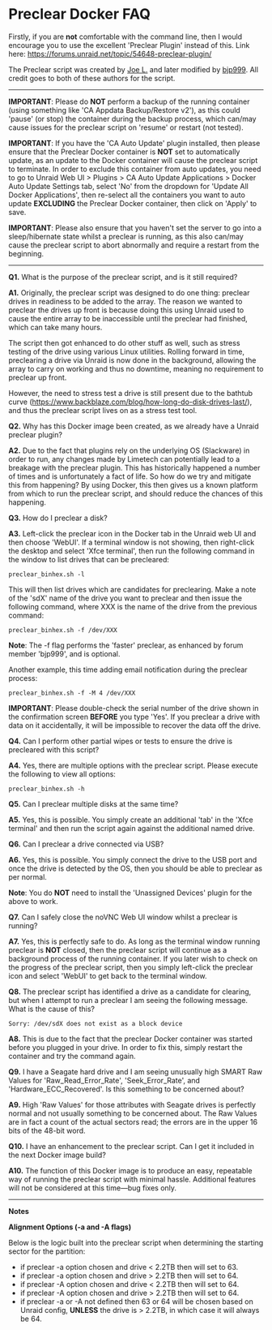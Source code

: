 # **Preclear Docker FAQ**

Firstly, if you are **not** comfortable with the command line, then I would encourage you to use the excellent 'Preclear Plugin' instead of this. Link here: 
https://forums.unraid.net/topic/54648-preclear-plugin/

The Preclear script was created by [Joe L.](https://forums.unraid.net/topic/2732-preclear_disksh-a-new-utility-to-burn-in-and-pre-clear-disks-for-quick-add/) and later modified by [bjp999](https://forums.unraid.net/topic/30921-unofficial-faster-preclear/). All credit goes to both of these authors for the script.
___
**IMPORTANT**: Please do **NOT** perform a backup of the running container (using something like 'CA Appdata Backup/Restore v2'), as this could 'pause' (or stop) the container during the backup process, which can/may cause issues for the preclear script on 'resume' or restart (not tested).

**IMPORTANT**: If you have the 'CA Auto Update' plugin installed, then please ensure that the Preclear Docker container is **NOT** set to automatically update, as an update to the Docker container will cause the preclear script to terminate. In order to exclude this container from auto updates, you need to go to Unraid Web UI > Plugins > CA Auto Update Applications > Docker Auto Update Settings tab, select 'No' from the dropdown for 'Update All Docker Applications', then re-select all the containers you want to auto update **EXCLUDING** the Preclear Docker container, then click on 'Apply' to save.

**IMPORTANT**: Please also ensure that you haven't set the server to go into a sleep/hibernate state whilst a preclear is running, as this also can/may cause the preclear script to abort abnormally and require a restart from the beginning.
___
**Q1.** What is the purpose of the preclear script, and is it still required?

**A1.** Originally, the preclear script was designed to do one thing: preclear drives in readiness to be added to the array. The reason we wanted to preclear the drives up front is because doing this using Unraid used to cause the entire array to be inaccessible until the preclear had finished, which can take many hours.

The script then got enhanced to do other stuff as well, such as stress testing of the drive using various Linux utilities. Rolling forward in time, preclearing a drive via Unraid is now done in the background, allowing the array to carry on working and thus no downtime, meaning no requirement to preclear up front.

However, the need to stress test a drive is still present due to the bathtub curve (https://www.backblaze.com/blog/how-long-do-disk-drives-last/), and thus the preclear script lives on as a stress test tool.

**Q2.** Why has this Docker image been created, as we already have a Unraid preclear plugin?

**A2.** Due to the fact that plugins rely on the underlying OS (Slackware) in order to run, any changes made by Limetech can potentially lead to a breakage with the preclear plugin. This has historically happened a number of times and is unfortunately a fact of life. So how do we try and mitigate this from happening? By using Docker, this then gives us a known platform from which to run the preclear script, and should reduce the chances of this happening.

**Q3.** How do I preclear a disk?

**A3.** Left-click the preclear icon in the Docker tab in the Unraid web UI and then choose 'WebUI'. If a terminal window is not showing, then right-click the desktop and select 'Xfce terminal', then run the following command in the window to list drives that can be precleared:

```preclear_binhex.sh -l```

This will then list drives which are candidates for preclearing. Make a note of the 'sdX' name of the drive you want to preclear and then issue the following command, where XXX is the name of the drive from the previous command:

```preclear_binhex.sh -f /dev/XXX```

**Note**: The -f flag performs the 'faster' preclear, as enhanced by forum member 'bjp999', and is optional.

Another example, this time adding email notification during the preclear process:

```preclear_binhex.sh -f -M 4 /dev/XXX```

**IMPORTANT**: Please double-check the serial number of the drive shown in the confirmation screen **BEFORE** you type 'Yes'. If you preclear a drive with data on it accidentally, it will be impossible to recover the data off the drive.

**Q4.** Can I perform other partial wipes or tests to ensure the drive is precleared with this script?

**A4.** Yes, there are multiple options with the preclear script. Please execute the following to view all options:

```preclear_binhex.sh -h``` 

**Q5.** Can I preclear multiple disks at the same time?

**A5.** Yes, this is possible. You simply create an additional 'tab' in the 'Xfce terminal' and then run the script again against the additional named drive.

**Q6.** Can I preclear a drive connected via USB?

**A6.** Yes, this is possible. You simply connect the drive to the USB port and once the drive is detected by the OS, then you should be able to preclear as per normal.

**Note**: You do **NOT** need to install the 'Unassigned Devices' plugin for the above to work.

**Q7.** Can I safely close the noVNC Web UI window whilst a preclear is running?

**A7.** Yes, this is perfectly safe to do. As long as the terminal window running preclear is **NOT** closed, then the preclear script will continue as a background process of the running container. If you later wish to check on the progress of the preclear script, then you simply left-click the preclear icon and select 'WebUI' to get back to the terminal window.

**Q8.** The preclear script has identified a drive as a candidate for clearing, but when I attempt to run a preclear I am seeing the following message. What is the cause of this?

```Sorry: /dev/sdX does not exist as a block device```

**A8.** This is due to the fact that the preclear Docker container was started before you plugged in your drive. In order to fix this, simply restart the container and try the command again.

**Q9.** I have a Seagate hard drive and I am seeing unusually high SMART Raw Values for 'Raw_Read_Error_Rate', 'Seek_Error_Rate', and 'Hardware_ECC_Recovered'. Is this something to be concerned about?

**A9.** High 'Raw Values' for those attributes with Seagate drives is perfectly normal and not usually something to be concerned about. The Raw Values are in fact a count of the actual sectors read; the errors are in the upper 16 bits of the 48-bit word.

**Q10.** I have an enhancement to the preclear script. Can I get it included in the next Docker image build?

**A10.** The function of this Docker image is to produce an easy, repeatable way of running the preclear script with minimal hassle. Additional features will not be considered at this time—bug fixes only.
___
**Notes**

**Alignment Options (-a and -A flags)**

Below is the logic built into the preclear script when determining the starting sector for the partition:
- if preclear -a option chosen and drive < 2.2TB then will set to 63.
- if preclear -a option chosen and drive > 2.2TB then will set to 64.
- if preclear -A option chosen and drive < 2.2TB then will set to 64.
- if preclear -A option chosen and drive > 2.2TB then will set to 64.
- if preclear -a or -A not defined then 63 or 64 will be chosen based on Unraid config, **UNLESS** the drive is > 2.2TB, in which case it will always be 64.